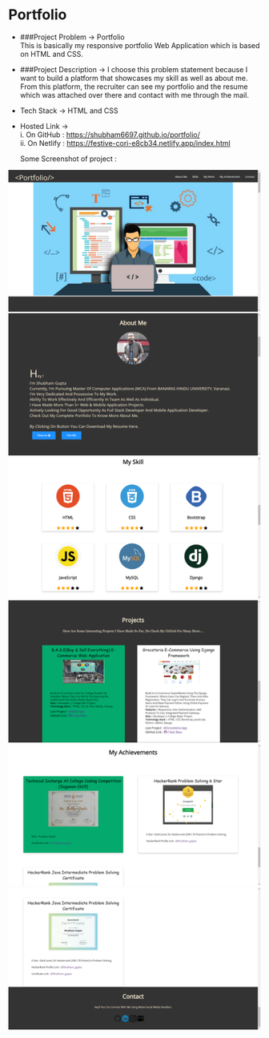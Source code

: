 # Portfolio

* ###Project Problem -> Portfolio<br/>This is basically my responsive portfolio Web Application which is based on HTML and CSS.<br/>

* ###Project Description ->
    I choose this problem statement because I want to build a platform that showcases my skill as well as about me. From this platform, the recruiter can see my portfolio and the     resume which was attached over there and contact with me through the mail.

* Tech Stack -> HTML and CSS

* Hosted Link -> <br/>
  i. On GitHub : https://shubham6697.github.io/portfolio/<br/>
  ii. On Netlify : https://festive-cori-e8cb34.netlify.app/index.html
   
   Some Screenshot of project :
   
 ![Screenshot (1)](https://github.com/Shubham6697/portfolio/blob/c0f277ab29147f21c00ee755bcc0923248a087b0/Screenshot/Screenshot%20(6).png)
 ![Screenshot (2)](https://github.com/Shubham6697/portfolio/blob/d2e035982e4f47ac42d3edb44b9612f805a53841/Screenshot/Screenshot%20(7).png)
 ![Screenshot (3)](https://github.com/Shubham6697/portfolio/blob/d2e035982e4f47ac42d3edb44b9612f805a53841/Screenshot/Screenshot%20(8).png)
 ![Screenshot (4](https://github.com/Shubham6697/portfolio/blob/d2e035982e4f47ac42d3edb44b9612f805a53841/Screenshot/Screenshot%20(9).png)
 ![Screenshot (5](https://github.com/Shubham6697/portfolio/blob/d2e035982e4f47ac42d3edb44b9612f805a53841/Screenshot/Screenshot%20(10).png)
 ![Screenshot (6](https://github.com/Shubham6697/portfolio/blob/d2e035982e4f47ac42d3edb44b9612f805a53841/Screenshot/Screenshot%20(11).png)
  
  
